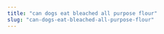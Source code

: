 ```yaml
---
title: "can dogs eat bleached all purpose flour"
slug: "can-dogs-eat-bleached-all-purpose-flour"
---
```


